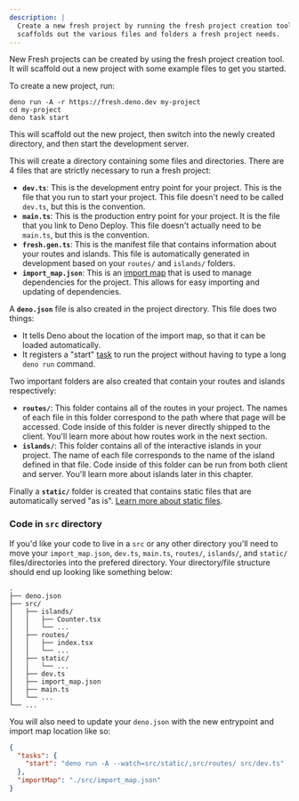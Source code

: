 ```yaml
---
description: |
  Create a new fresh project by running the fresh project creation tool. This
  scaffolds out the various files and folders a fresh project needs.
---
```


New Fresh projects can be created by using the fresh project creation tool. It
will scaffold out a new project with some example files to get you started.

To create a new project, run:

```
deno run -A -r https://fresh.deno.dev my-project
cd my-project
deno task start
```

This will scaffold out the new project, then switch into the newly created
directory, and then start the development server.

This will create a directory containing some files and directories. There are 4
files that are strictly necessary to run a fresh project:

- **`dev.ts`**: This is the development entry point for your project. This is
  the file that you run to start your project. This file doesn't need to be
  called `dev.ts`, but this is the convention.
- **`main.ts`**: This is the production entry point for your project. It is the
  file that you link to Deno Deploy. This file doesn't actually need to be
  `main.ts`, but this is the convention.
- **`fresh.gen.ts`**: This is the manifest file that contains information about
  your routes and islands. This file is automatically generated in development
  based on your `routes/` and `islands/` folders.
- **`import_map.json`**: This is an [import map][import-map] that is used to
  manage dependencies for the project. This allows for easy importing and
  updating of dependencies.

A **`deno.json`** file is also created in the project directory. This file does
two things:

- It tells Deno about the location of the import map, so that it can be loaded
  automatically.
- It registers a "start" [task][task-runner] to run the project without having
  to type a long `deno run` command.

Two important folders are also created that contain your routes and islands
respectively:

- **`routes/`**: This folder contains all of the routes in your project. The
  names of each file in this folder correspond to the path where that page will
  be accessed. Code inside of this folder is never directly shipped to the
  client. You'll learn more about how routes work in the next section.
- **`islands/`**: This folder contains all of the interactive islands in your
  project. The name of each file corresponds to the name of the island defined
  in that file. Code inside of this folder can be run from both client and
  server. You'll learn more about islands later in this chapter.

Finally a **`static/`** folder is created that contains static files that are
automatically served "as is". [Learn more about static files][static-files].

### Code in `src` directory

If you'd like your code to live in a `src` or any other directory you'll need to move your `import_map.json`, `dev.ts`, `main.ts`, `routes/`, `islands/`, and `static/` files/directories into the prefered directory. Your directory/file structure should end up looking like something below:

```
.
├── deno.json
├── src/
│   ├── islands/
│   │   ├── Counter.tsx
│   │   └── ...
│   ├── routes/
│   │   ├── index.tsx
│   │   └── ...
│   ├── static/
│   │   └── ...
│   ├── dev.ts
│   ├── import_map.json
│   ├── main.ts
│   └── ...
└── ...
```

You will also need to update your `deno.json` with the new entrypoint and import map location like so:

```json
{
  "tasks": {
    "start": "deno run -A --watch=src/static/,src/routes/ src/dev.ts"
  },
  "importMap": "./src/import_map.json"
}
```

[import-map]: https://deno.land/manual/linking_to_external_code/import_maps
[task-runner]: https://deno.land/manual/tools/task_runner
[static-files]: ../concepts/static-files

